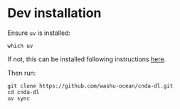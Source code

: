 # Dev installation

Ensure `uv` is installed:

```
which uv
```

If not, this can be installed following instructions [here](https://docs.astral.sh/uv/getting-started/installation/).

Then run:

```
git clone https://github.com/washu-ocean/cnda-dl.git
cd cnda-dl
uv sync
```
